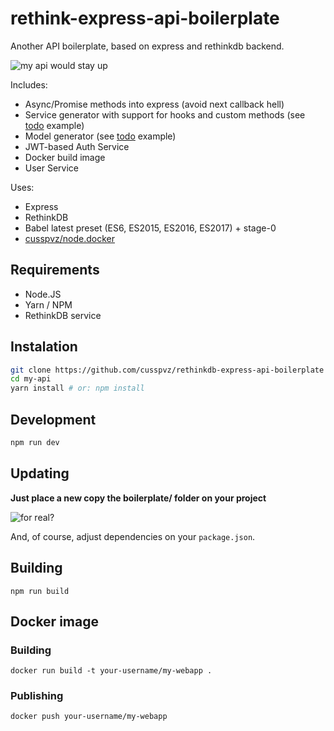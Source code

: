 # rethink-express-api-boilerplate

Another API boilerplate, based on express and rethinkdb backend.

![my api would stay up](https://cloud.githubusercontent.com/assets/3604053/23471562/b069515c-fea1-11e6-944d-06da4b318fe0.jpg)

Includes:

* Async/Promise methods into express (avoid next callback hell)
* Service generator with support for hooks and custom methods (see [todo](https://github.com/cusspvz/rethinkdb-express-api-boilerplate/blob/master/src/services/todos.js) example)
* Model generator (see [todo](https://github.com/cusspvz/rethinkdb-express-api-boilerplate/blob/master/src/models/todo.js) example)
* JWT-based Auth Service
* Docker build image
* User Service


Uses:

* Express
* RethinkDB
* Babel latest preset (ES6, ES2015, ES2016, ES2017) + stage-0
* [cusspvz/node.docker](https://github.com/cusspvz/node.docker)

## Requirements

* Node.JS
* Yarn / NPM
* RethinkDB service

## Instalation

```bash
git clone https://github.com/cusspvz/rethinkdb-express-api-boilerplate my-api
cd my-api
yarn install # or: npm install
```

## Development

```bash
npm run dev
```

## Updating

**Just place a new copy the boilerplate/ folder on your project**

![for real?](https://cloud.githubusercontent.com/assets/3604053/23471880/c74a5852-fea2-11e6-8c0e-d81c00fd0844.jpg)

And, of course, adjust dependencies on your `package.json`.

## Building

```
npm run build
```

## Docker image

### Building
```
docker run build -t your-username/my-webapp .
```

### Publishing
```
docker push your-username/my-webapp
```
